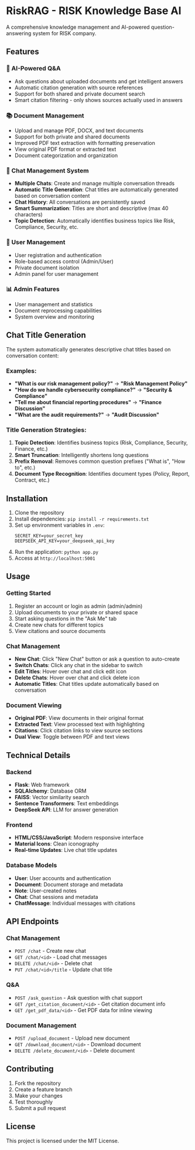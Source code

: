 # RiskRAG - RISK Knowledge Base AI

A comprehensive knowledge management and AI-powered question-answering system for RISK company.

## Features

### 🤖 AI-Powered Q&A
- Ask questions about uploaded documents and get intelligent answers
- Automatic citation generation with source references
- Support for both shared and private document search
- Smart citation filtering - only shows sources actually used in answers

### 📚 Document Management
- Upload and manage PDF, DOCX, and text documents
- Support for both private and shared documents
- Improved PDF text extraction with formatting preservation
- View original PDF format or extracted text
- Document categorization and organization

### 💬 Chat Management System
- **Multiple Chats**: Create and manage multiple conversation threads
- **Automatic Title Generation**: Chat titles are automatically generated based on conversation content
- **Chat History**: All conversations are persistently saved
- **Smart Summarization**: Titles are short and descriptive (max 40 characters)
- **Topic Detection**: Automatically identifies business topics like Risk, Compliance, Security, etc.

### 👥 User Management
- User registration and authentication
- Role-based access control (Admin/User)
- Private document isolation
- Admin panel for user management

### 📊 Admin Features
- User management and statistics
- Document reprocessing capabilities
- System overview and monitoring

## Chat Title Generation

The system automatically generates descriptive chat titles based on conversation content:

### Examples:
- **"What is our risk management policy?"** → **"Risk Management Policy"**
- **"How do we handle cybersecurity compliance?"** → **"Security & Compliance"**
- **"Tell me about financial reporting procedures"** → **"Finance Discussion"**
- **"What are the audit requirements?"** → **"Audit Discussion"**

### Title Generation Strategies:
1. **Topic Detection**: Identifies business topics (Risk, Compliance, Security, Finance, etc.)
2. **Smart Truncation**: Intelligently shortens long questions
3. **Prefix Removal**: Removes common question prefixes ("What is", "How to", etc.)
4. **Document Type Recognition**: Identifies document types (Policy, Report, Contract, etc.)

## Installation

1. Clone the repository
2. Install dependencies: `pip install -r requirements.txt`
3. Set up environment variables in `.env`:
   ```
   SECRET_KEY=your_secret_key
   DEEPSEEK_API_KEY=your_deepseek_api_key
   ```
4. Run the application: `python app.py`
5. Access at `http://localhost:5001`

## Usage

### Getting Started
1. Register an account or login as admin (admin/admin)
2. Upload documents to your private or shared space
3. Start asking questions in the "Ask Me" tab
4. Create new chats for different topics
5. View citations and source documents

### Chat Management
- **New Chat**: Click "New Chat" button or ask a question to auto-create
- **Switch Chats**: Click any chat in the sidebar to switch
- **Edit Titles**: Hover over chat and click edit icon
- **Delete Chats**: Hover over chat and click delete icon
- **Automatic Titles**: Chat titles update automatically based on conversation

### Document Viewing
- **Original PDF**: View documents in their original format
- **Extracted Text**: View processed text with highlighting
- **Citations**: Click citation links to view source sections
- **Dual View**: Toggle between PDF and text views

## Technical Details

### Backend
- **Flask**: Web framework
- **SQLAlchemy**: Database ORM
- **FAISS**: Vector similarity search
- **Sentence Transformers**: Text embeddings
- **DeepSeek API**: LLM for answer generation

### Frontend
- **HTML/CSS/JavaScript**: Modern responsive interface
- **Material Icons**: Clean iconography
- **Real-time Updates**: Live chat title updates

### Database Models
- **User**: User accounts and authentication
- **Document**: Document storage and metadata
- **Note**: User-created notes
- **Chat**: Chat sessions and metadata
- **ChatMessage**: Individual messages with citations

## API Endpoints

### Chat Management
- `POST /chat` - Create new chat
- `GET /chat/<id>` - Load chat messages
- `DELETE /chat/<id>` - Delete chat
- `PUT /chat/<id>/title` - Update chat title

### Q&A
- `POST /ask_question` - Ask question with chat support
- `GET /get_citation_document/<id>` - Get citation document info
- `GET /get_pdf_data/<id>` - Get PDF data for inline viewing

### Document Management
- `POST /upload_document` - Upload new document
- `GET /download_document/<id>` - Download document
- `DELETE /delete_document/<id>` - Delete document

## Contributing

1. Fork the repository
2. Create a feature branch
3. Make your changes
4. Test thoroughly
5. Submit a pull request

## License

This project is licensed under the MIT License.
